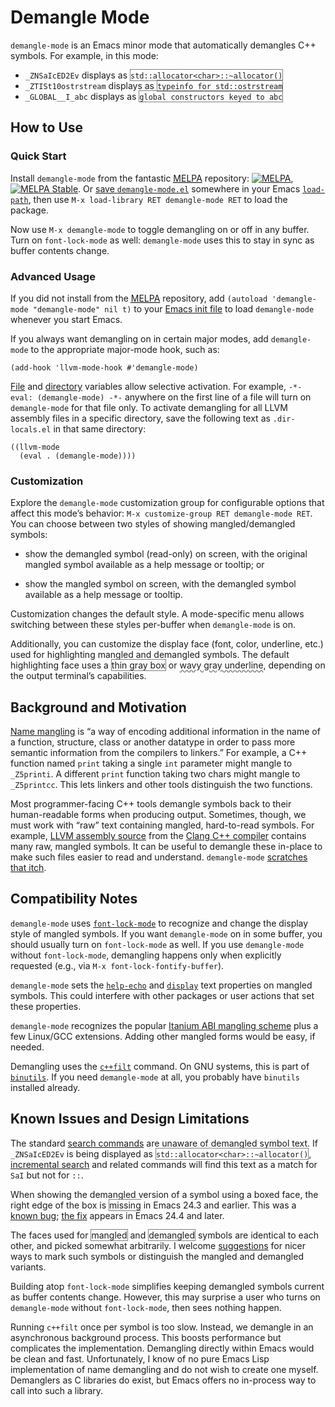 # Demangle Mode

`demangle-mode` is an Emacs minor mode that automatically demangles
C++ symbols. For example, in this mode:

- `_ZNSaIcED2Ev` displays as <span title="_ZNSaIcED2Ev" style="border:
  1px solid gray">`std::allocator<char>::~allocator()`</span>
- `_ZTISt10ostrstream` displays as <span title="_ZTISt10ostrstream"
  style="border: 1px solid gray">`typeinfo for std::ostrstream`</span>
- `_GLOBAL__I_abc` displays as <span title="_GLOBAL__I_abc"
  style="border: 1px solid gray">`global constructors keyed to
  abc`</span>

## How to Use

### Quick Start

Install `demangle-mode` from the fantastic
[<abbr title="Milkypostman’s Emacs Lisp Package Archive">MELPA</abbr>](http://melpa.milkbox.net/#/getting-started)
repository:
[![MELPA](http://melpa.org/packages/demangle-mode-badge.svg)](http://melpa.org/#/demangle-mode),
[![MELPA Stable](http://stable.melpa.org/packages/demangle-mode-badge.svg)](http://stable.melpa.org/#/demangle-mode). Or
[save `demangle-mode.el`](https://raw2.github.com/liblit/demangle-mode/master/demangle-mode.el)
somewhere in your Emacs
[`load-path`](http://www.gnu.org/software/emacs/manual/html_node/elisp/Library-Search.html),
then use `M-x load-library RET demangle-mode RET` to load the package.

Now use `M-x demangle-mode` to toggle demangling on or off in any
buffer. Turn on `font-lock-mode` as well:  `demangle-mode` uses this
to stay in sync as buffer contents change.

### Advanced Usage

If you did not install from the
[<abbr title="Milkypostman’s Emacs Lisp Package Archive">MELPA</abbr>](http://melpa.milkbox.net/#/getting-started)
repository, add `(autoload 'demangle-mode "demangle-mode" nil t)` to
your
[Emacs init file](http://www.gnu.org/software/emacs/manual/html_node/elisp/Init-File.html)
to load `demangle-mode` whenever you start Emacs.

If you always want demangling on in certain major modes, add
`demangle-mode` to the appropriate major-mode hook, such as:

```elisp
(add-hook 'llvm-mode-hook #'demangle-mode)
```

[File](https://www.gnu.org/software/emacs/manual/html_node/emacs/File-Variables.html)
and
[directory](https://www.gnu.org/software/emacs/manual/html_node/emacs/Directory-Variables.html)
variables allow selective activation. For example, `-*- eval:
(demangle-mode) -*-` anywhere on the first line of a file will turn on
`demangle-mode` for that file only. To activate demangling for all
LLVM assembly files in a specific directory, save the following text
as `.dir-locals.el` in that same directory:

```elisp
((llvm-mode
  (eval . (demangle-mode))))
```

### Customization

Explore the `demangle-mode` customization group for configurable
options that affect this mode’s behavior: `M-x customize-group RET
demangle-mode RET`. You can choose between two styles of showing
mangled/demangled symbols:

- show the demangled symbol (read-only) on screen, with the original
  mangled symbol available as a help message or tooltip; or

- show the mangled symbol on screen, with the demangled symbol
  available as a help message or tooltip.

Customization changes the default style. A mode-specific menu allows
switching between these styles per-buffer when `demangle-mode` is on.

Additionally, you can customize the display face (font, color,
underline, etc.) used for highlighting mangled and demangled
symbols. The default highlighting face uses a <span style="border: 1px
solid gray">thin gray box</span> or <span style="text-decoration:
underline; text-decoration-color: gray; text-decoration-style:
wavy">wavy gray underline</span>, depending on the output terminal’s
capabilities.

## Background and Motivation

[Name mangling](https://en.wikipedia.org/wiki/Name_mangling) is “a way
of encoding additional information in the name of a function,
structure, class or another datatype in order to pass more semantic
information from the compilers to linkers.” For example, a C++
function named `print` taking a single `int` parameter might mangle to
`_Z5printi`. A different `print` function taking two chars might
mangle to `_Z5printcc`. This lets linkers and other tools distinguish
the two functions.

Most programmer-facing C++ tools demangle symbols back to their
human-readable forms when producing output. Sometimes, though, we must
work with “raw” text containing mangled, hard-to-read symbols. For
example, [LLVM assembly source](http://llvm.org/docs/LangRef.html)
from the [Clang C++ compiler](http://clang.llvm.org/) contains many
raw, mangled symbols. It can be useful to demangle these in-place to
make such files easier to read and understand. `demangle-mode`
[scratches that itch](http://www.catb.org/~esr/writings/cathedral-bazaar/cathedral-bazaar/ar01s02.html).

## Compatibility Notes

`demangle-mode` uses
[`font-lock-mode`](https://www.gnu.org/software/emacs/manual/html_node/emacs/Font-Lock.html)
to recognize and change the display style of mangled symbols. If you
want `demangle-mode` on in some buffer, you should usually turn on
`font-lock-mode` as well. If you use `demangle-mode` without
`font-lock-mode`, demangling happens only when explicitly requested
(e.g., via `M-x font-lock-fontify-buffer`).

`demangle-mode` sets the
[`help-echo`](http://www.gnu.org/software/emacs/manual/html_node/elisp/Special-Properties.html)
and
[`display`](http://www.gnu.org/software/emacs/manual/html_node/elisp/Special-Properties.html)
text properties on mangled symbols. This could interfere with other
packages or user actions that set these properties.

`demangle-mode` recognizes the popular
[Itanium ABI mangling scheme](http://mentorembedded.github.io/cxx-abi/abi.html#mangling)
plus a few Linux/GCC extensions. Adding other mangled forms would be
easy, if needed.

Demangling uses the
[`c++filt`](https://sourceware.org/binutils/docs-2.24/binutils/c_002b_002bfilt.html)
command. On GNU systems, this is part of
[`binutils`](http://www.gnu.org/software/binutils/). If you need
`demangle-mode` at all, you probably have `binutils` installed
already.

## Known Issues and Design Limitations

The standard
[search commands](http://www.gnu.org/software/emacs/manual/html_node/emacs/Incremental-Search.html)
are unaware of demangled symbol text. If `_ZNSaIcED2Ev` is being
displayed as <span title="_ZNSaIcED2Ev" style="border:  1px solid
gray">`std::allocator<char>::~allocator()`</span>,
[incremental search](http://www.gnu.org/software/emacs/manual/html_node/emacs/Incremental-Search.html)
and related commands will find this text as a match for `SaI` but not
for `::`.

When showing the demangled version of a symbol using a boxed face, the
right edge of the box is <span style="border: 1px solid gray;
border-right: none">missing</span> in Emacs 24.3 and earlier. This was
a [known bug](http://debbugs.gnu.org/cgi/bugreport.cgi?bug=16870);
[the fix](http://bzr.savannah.gnu.org/lh/emacs/trunk/revision/116585)
appears in Emacs 24.4 and later.

The faces used for <span style="border: 1px solid gray">mangled</span>
and <span style="border: 1px solid gray">demangled</span> symbols are
identical to each other, and picked somewhat arbitrarily. I welcome
[suggestions](https://github.com/liblit/demangle-mode/issues) for
nicer ways to mark such symbols or distinguish the mangled and
demangled variants.

Building atop `font-lock-mode` simplifies keeping demangled symbols
current as buffer contents change. However, this may surprise a user
who turns on `demangle-mode` without `font-lock-mode`, then sees
nothing happen.

Running `c++filt` once per symbol is too slow. Instead, we demangle in
an asynchronous background process. This boosts performance but
complicates the implementation. Demangling directly within Emacs would
be clean and fast. Unfortunately, I know of no pure Emacs Lisp
implementation of name demangling and do not wish to create one
myself. Demanglers as C libraries do exist, but Emacs offers no
in-process way to call into such a library.
